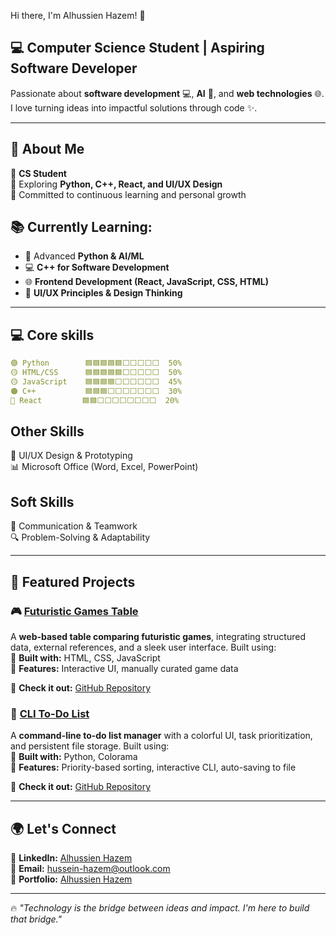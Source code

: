 Hi there, I'm Alhussien Hazem! 👋  

## 💻 **Computer Science Student | Aspiring Software Developer**  

Passionate about **software development** 💻, **AI** 🤖, and **web technologies** 🌐.  
I love turning ideas into impactful solutions through code ✨. 

---

## 🚀 About Me  
🔹 **CS Student**  
🔹 Exploring **Python, C++, React, and UI/UX Design**  
🔹 Committed to continuous learning and personal growth  

## 📚 **Currently Learning:**  
- 🤖 Advanced **Python & AI/ML**  
- 💻 **C++ for Software Development**  
- 🌐 **Frontend Development (React, JavaScript, CSS, HTML)**  
- 🎨 **UI/UX Principles & Design Thinking** 

---

## 💻 Core skills 
```yaml
🟢 Python        🟦🟦🟦🟦🟦⬜⬜⬜⬜⬜  50%   
🟡 HTML/CSS      🟦🟦🟦🟦🟦⬜⬜⬜⬜⬜  50%  
🟡 JavaScript    🟦🟦🟦🟦⬜⬜⬜⬜⬜⬜  45% 
🟠 C++           🟦🟦🟦⬜⬜⬜⬜⬜⬜⬜  30%  
🔵 React         🟦🟦⬜⬜⬜⬜⬜⬜⬜⬜  20%  
```

## **Other Skills**  
🎨 UI/UX Design & Prototyping  
📊 Microsoft Office (Word, Excel, PowerPoint)  

## **Soft Skills**  
💬 Communication & Teamwork  
🔍 Problem-Solving & Adaptability    

---

## 📌 Featured Projects  

### 🎮 [Futuristic Games Table](https://github.com/alhussienhazem/FuturisticGamesTable)  
A **web-based table comparing futuristic games**, integrating structured data, external references, and a sleek user interface. Built using:  
🔹 **Built with:** HTML, CSS, JavaScript  
🔹 **Features:** Interactive UI, manually curated game data  

🔗 **Check it out:** [GitHub Repository](https://github.com/alhussienhazem/FuturisticGamesTable)  


### 📝 [CLI To-Do List](https://github.com/alhussienhazem/CLI-To-Do-List)  
A **command-line to-do list manager** with a colorful UI, task prioritization, and persistent file storage. Built using:  
🔹 **Built with:** Python, Colorama  
🔹 **Features:** Priority-based sorting, interactive CLI, auto-saving to file  

🔗 **Check it out:** [GitHub Repository](https://github.com/alhussienhazem/CLI-To-Do-List)  

---


## 🌍 Let's Connect  
🔗 **LinkedIn:** [Alhussien Hazem](https://www.linkedin.com/in/alhussienhazem/)  
📧 **Email:** hussein-hazem@outlook.com  
🚀 **Portfolio:** [Alhussien Hazem](https://alhussien.net/) 

---

🔥 *"Technology is the bridge between ideas and impact. I'm here to build that bridge."*  
